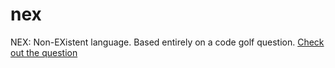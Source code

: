 # nex
NEX: Non-EXistent language. Based entirely on a code golf question.
[Check out the question](http://codegolf.stackexchange.com/questions/19151/build-interpreter-for-non-existent-language)
